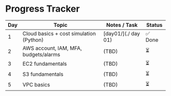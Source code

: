 # Progress Tracker

| Day | Topic                                      | Notes / Task | Status |
|-----|--------------------------------------------|--------------|--------|
| 1   | Cloud basics + cost simulation (Python)    | [day01/](./ day 01) | ✅ Done |
| 2   | AWS account, IAM, MFA, budgets/alarms      | (TBD)        | ⏳     |
| 3   | EC2 fundamentals                           | (TBD)        | ⏳     |
| 4   | S3 fundamentals                            | (TBD)        | ⏳     |
| 5   | VPC basics                                 | (TBD)        | ⏳     |
